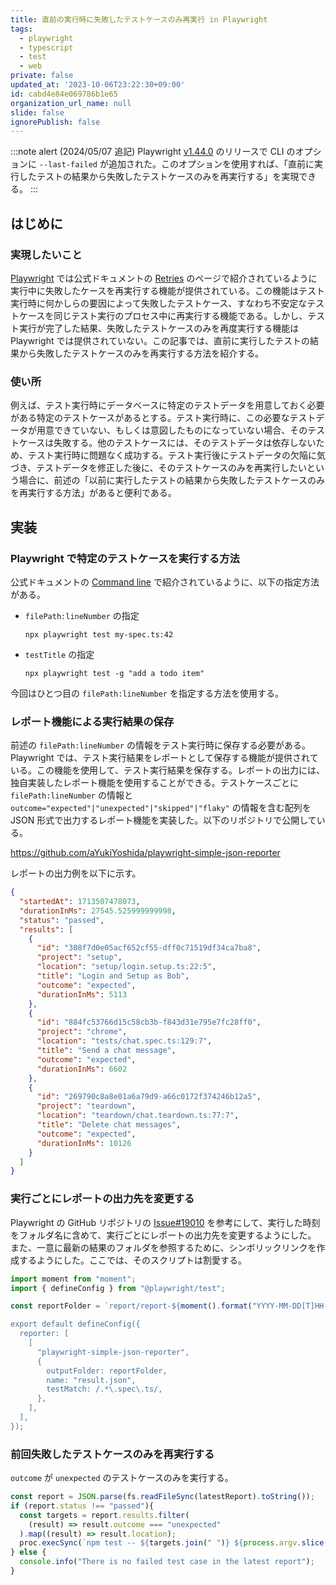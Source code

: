 ```yaml
---
title: 直前の実行時に失敗したテストケースのみ再実行 in Playwright
tags:
  - playwright
  - typescript
  - test
  - web
private: false
updated_at: '2023-10-06T23:22:30+09:00'
id: cabd4e84e069786b1e65
organization_url_name: null
slide: false
ignorePublish: false
---
```

:::note alert
(2024/05/07 追記)
Playwright [v1.44.0](https://github.com/microsoft/playwright/releases/tag/v1.44.0) のリリースで CLI のオプションに `--last-failed` が追加された。このオプションを使用すれば、「直前に実行したテストの結果から失敗したテストケースのみを再実行する」を実現できる。
:::

## はじめに

### 実現したいこと

[Playwright](https://playwright.dev/) では公式ドキュメントの [Retries](https://playwright.dev/docs/test-retries) のページで紹介されているように実行中に失敗したケースを再実行する機能が提供されている。この機能はテスト実行時に何かしらの要因によって失敗したテストケース、すなわち不安定なテストケースを同じテスト実行のプロセス中に再実行する機能である。しかし、テスト実行が完了した結果、失敗したテストケースのみを再度実行する機能は Playwright では提供されていない。この記事では、直前に実行したテストの結果から失敗したテストケースのみを再実行する方法を紹介する。

### 使い所

例えば、テスト実行時にデータベースに特定のテストデータを用意しておく必要がある特定のテストケースがあるとする。テスト実行時に、この必要なテストデータが用意できていない、もしくは意図したものになっていない場合、そのテストケースは失敗する。他のテストケースには、そのテストデータは依存しないため、テスト実行時に問題なく成功する。テスト実行後にテストデータの欠陥に気づき、テストデータを修正した後に、そのテストケースのみを再実行したいという場合に、前述の「以前に実行したテストの結果から失敗したテストケースのみを再実行する方法」があると便利である。

## 実装

### Playwright で特定のテストケースを実行する方法

公式ドキュメントの [Command line](https://playwright.dev/docs/test-cli) で紹介されているように、以下の指定方法がある。

- `filePath:lineNumber` の指定

    ```shell
    npx playwright test my-spec.ts:42
    ```

- `testTitle` の指定

    ```shell
    npx playwright test -g "add a todo item"
    ```

今回はひとつ目の `filePath:lineNumber` を指定する方法を使用する。

### レポート機能による実行結果の保存

前述の `filePath:lineNumber` の情報をテスト実行時に保存する必要がある。Playwright では、テスト実行結果をレポートとして保存する機能が提供されている。この機能を使用して、テスト実行結果を保存する。レポートの出力には、独自実装したレポート機能を使用することができる。テストケースごとに `filePath:lineNumber` の情報と `outcome="expected"|"unexpected"|"skipped"|"flaky"` の情報を含む配列を JSON 形式で出力するレポート機能を実装した。以下のリポジトリで公開している。

https://github.com/aYukiYoshida/playwright-simple-json-reporter

レポートの出力例を以下に示す。

```JSON
{
  "startedAt": 1713507478073,
  "durationInMs": 27545.525999999998,
  "status": "passed",
  "results": [
    {
      "id": "308f7d0e05acf652cf55-dff0c71519df34ca7ba8",
      "project": "setup",
      "location": "setup/login.setup.ts:22:5",
      "title": "Login and Setup as Bob",
      "outcome": "expected",
      "durationInMs": 5113
    },
    {
      "id": "884fc53766d15c58cb3b-f843d31e795e7fc28ff0",
      "project": "chrome",
      "location": "tests/chat.spec.ts:129:7",
      "title": "Send a chat message",
      "outcome": "expected",
      "durationInMs": 6602
    },
    {
      "id": "269790c8a8e01a6a79d9-a66c0172f374246b12a5",
      "project": "teardown",
      "location": "teardown/chat.teardown.ts:77:7",
      "title": "Delete chat messages",
      "outcome": "expected",
      "durationInMs": 10126
    }
  ]
}
```

### 実行ごとにレポートの出力先を変更する

Playwright の GitHub リポジトリの [Issue#19010](https://github.com/microsoft/playwright/issues/19010) を参考にして、実行した時刻をフォルダ名に含めて、実行ごとにレポートの出力先を変更するようにした。
また、一意に最新の結果のフォルダを参照するために、シンボリックリンクを作成するようにした。ここでは、そのスクリプトは割愛する。

```typescript:playwright.config.ts
import moment from "moment";
import { defineConfig } from "@playwright/test";

const reportFolder = `report/report-${moment().format("YYYY-MM-DD[T]HH-mm-ss")`;

export default defineConfig({
  reporter: [
    [
      "playwright-simple-json-reporter",
      {
        outputFolder: reportFolder,
        name: "result.json",
        testMatch: /.*\.spec\.ts/,
      },
    ],
  ],
});
```

### 前回失敗したテストケースのみを再実行する

`outcome` が `unexpected` のテストケースのみを実行する。

```javascript
const report = JSON.parse(fs.readFileSync(latestReport).toString());
if (report.status !== "passed"){
  const targets = report.results.filter(
    (result) => result.outcome === "unexpected"
  ).map((result) => result.location);
  proc.execSync(`npm test -- ${targets.join(" ")} ${process.argv.slice(2).join(" ")}`, {stdio: 'inherit'});
} else {
  console.info("There is no failed test case in the latest report");
}
```


<!-- zenn article id: 8d6e4edbdc0627 -->
